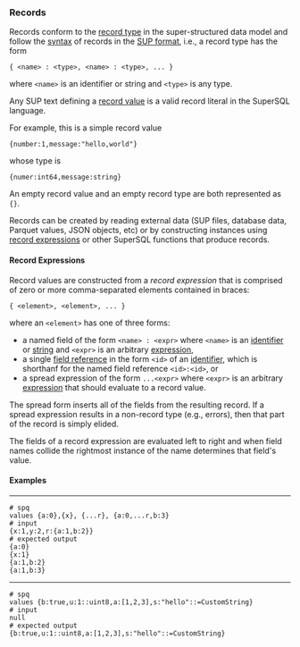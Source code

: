 ### Records

Records conform to the
[record type](../../formats/model.md#21-record) in the 
super-structured data model and follow the
[syntax](../../formats/sup.md#251-record-type)
of records in the [SUP format](../../formats/sup/md), i.e.,
a record type has the form
```
{ <name> : <type>, <name> : <type>, ... }
```
where `<name>` is an identifier or string
and `<type>` is any type.

Any SUP text defining a [record value](../../formats/sup.md#241-record-value)
is a valid record literal in the SuperSQL language.

For example, this is a simple record value
```
{number:1,message:"hello,world"}
```
whose type is
```
{numer:int64,message:string}
```
An empty record value and an empty record type are both represented as `{}`.

Records can be created by reading external data (SUP files,
database data, Parquet values, JSON objects, etc) or by
constructing instances using
[record expressions](#record-expressions) or other
SuperSQL functions that produce records.

#### Record Expressions

Record values are constructed from a _record expression_ that is comprised of
zero or more comma-separated elements contained in braces:
```
{ <element>, <element>, ... }
```
where an `<element>` has one of three forms:

* a named field of the form `<name> : <expr>`  where `<name>` is an
[identifier](xxx) or 
[string](xxx)
and `<expr>` is an arbitrary [expression](../expressions.md),
* a single [field reference]() in the form `<id>` of an 
[identifier](xxx), which is shorthanf for the named field reference `<id>:<id>`, or
* a spread expression of the form `...<expr>` where `<expr>` is an arbitrary 
[expression](../expressions.md) that should evaluate to a record value.

The spread form inserts all of the fields from the resulting record.
If a spread expression results in a non-record type (e.g., errors), then that
part of the record is simply elided.

The fields of a record expression are evaluated left to right and when
field names collide the rightmost instance of the name determines that
field's value.

#### Examples
---
```mdtest-spq
# spq
values {a:0},{x}, {...r}, {a:0,...r,b:3}
# input
{x:1,y:2,r:{a:1,b:2}}
# expected output
{a:0}
{x:1}
{a:1,b:2}
{a:1,b:3}
```
---
```mdtest-spq {data-layout="stacked"}
# spq
values {b:true,u:1::uint8,a:[1,2,3],s:"hello"::=CustomString}
# input
null
# expected output
{b:true,u:1::uint8,a:[1,2,3],s:"hello"::=CustomString}
```
